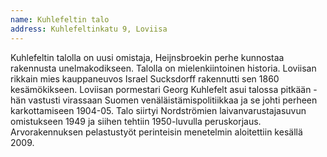 ```yaml
---
name: Kuhlefeltin talo
address: Kuhlefeltinkatu 9, Loviisa
---
```

Kuhlefeltin talolla on uusi omistaja, Heijnsbroekin perhe kunnostaa rakennusta unelmakodikseen. Talolla on mielenkiintoinen historia. Loviisan rikkain mies kauppaneuvos Israel Sucksdorff rakennutti sen 1860 kesämökikseen. Loviisan pormestari Georg Kuhlefelt asui talossa pitkään - hän vastusti virassaan Suomen venäläistämispolitiikkaa ja se johti perheen karkottamiseen 1904-05. Talo siirtyi Nordströmien laivanvarustajasuvun omistukseen 1949 ja siihen tehtiin 1950-luvulla peruskorjaus. Arvorakennuksen pelastustyöt perinteisin menetelmin aloitettiin kesällä 2009.